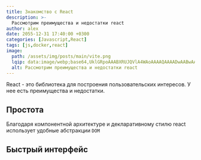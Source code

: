 ```yaml
---
title: Знакомство с React
description: >-
  Рассмотрим преимущества и недостатки react
author: alex
date: 2055-12-31 17:40:00 +0300
categories: [Javascript,React]
tags: [js,docker,react]
image:
  path: /assets/img/posts/main/vite.png
  lqip: data:image/webp;base64,UklGRpoAAABXRUJQVlA4WAoAAAAQAAAADwAABwAAQUxQSDIAAAARL0AmbZurmr57yyIiqE8oiG0bejIYEQTgqiDA9vqnsUSI6H+oAERp2HZ65qP/VIAWAFZQOCBCAAAA8AEAnQEqEAAIAAVAfCWkAALp8sF8rgRgAP7o9FDvMCkMde9PK7euH5M1m6VWoDXf2FkP3BqV0ZYbO6NA/VFIAAAA
  alt: Рассмотрим преимущества и недостатки react
---
```


React - это библиотека для построения пользовательских интересов. У нее есть преимущества и недостатки.

## Простота

Благодаря компонентной архитектуре и декларативному стилю react использует удобные абстракции `DOM`

## Быстрый интерфейс
